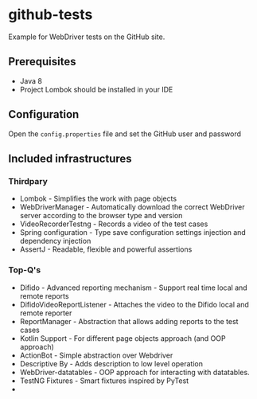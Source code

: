 # github-tests
Example for WebDriver tests on the GitHub site.

## Prerequisites
* Java 8
* Project Lombok should be installed in your IDE

## Configuration
Open the `config.properties` file and set the GitHub user and password

## Included infrastructures


### Thirdpary
* Lombok - Simplifies the work with page objects
* WebDriverManager - Automatically download the correct WebDriver server according to the browser type and version
* VideoRecorderTestng -  Records a video of the test cases
* Spring configuration - Type save configuration settings injection and dependency injection
* AssertJ - Readable, flexible and powerful assertions

### Top-Q's
* Difido - Advanced reporting mechanism - Support real time local and remote reports
* DifidoVideoReportListener - Attaches the video to the Difido local and remote reporter
* ReportManager - Abstraction that allows adding reports to the test cases
* Kotlin Support - For different page objects approach (and OOP approach)
* ActionBot - Simple abstraction over Webdriver
* Descriptive By - Adds description to low level operation
* WebDriver-datatables - OOP approach for interacting with datatables.
* TestNG Fixtures - Smart fixtures inspired by PyTest
* 





